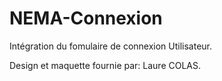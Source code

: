 # NEMA-Connexion

Intégration du fomulaire de connexion Utilisateur.

Design et maquette fournie par: Laure COLAS.
